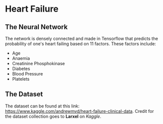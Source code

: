 # Heart Failure 

## The Neural Network

The network is densely connected and made in Tensorflow that predicts the probability of one's heart failing based on 11 factors. These factors include:
- Age
- Anaemia
- Creatinine Phosphokinase
- Diabetes
- Blood Pressure
- Platelets

## The Dataset
The dataset can be found at this link: https://www.kaggle.com/andrewmvd/heart-failure-clinical-data. Credit for the dataset collection goes to **Larxel** on *Kaggle*.
